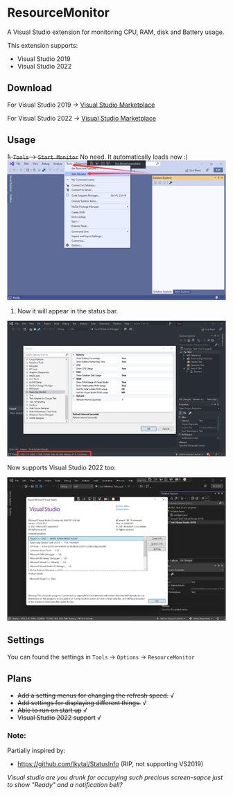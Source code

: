 # ResourceMonitor
A Visual Studio extension for monitoring CPU, RAM, disk and Battery usage.

This extension supports:
- Visual Studio 2019
- Visual Studio 2022

## Download
For Visual Studio 2019 -> [Visual Studio Marketplace](https://marketplace.visualstudio.com/items?itemName=HO-COOH.ResourceMonitor)

For Visual Studio 2022 -> [Visual Studio Marketplace](https://marketplace.visualstudio.com/items?itemName=HO-COOH.ResourceMonitor2022)

## Usage
~~1. ``Tools`` -> ``Start Monitor``~~ No need. It automatically loads now :)
![](./assets/1.png)

1. Now it will appear in the status bar.

![](./assets/2.png)

Now supports Visual Studio 2022 too:

![](./assets/3.png)

## Settings
You can found the settings in `Tools` -> `Options` -> `ResourceMonitor`



## Plans
- ~~Add a setting menus for changing the refresh speed.~~ √ 
- ~~Add settings for displaying different things.~~ √ 
- ~~Able to run on start up~~ √ 
- ~~Visual Studio 2022 support~~ √

### Note:
Partially inspired by:
- https://github.com/lkytal/StatusInfo (RIP, not supporting VS2019)

*Visual studio are you drunk for occupying such precious screen-sapce just to show "Ready" and a notification bell?*
